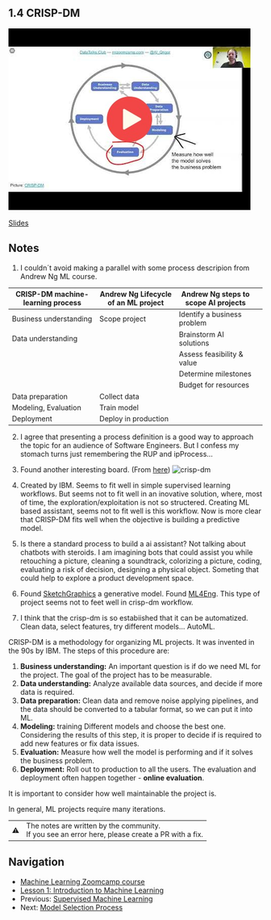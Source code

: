 ## 1.4 CRISP-DM

<a href="https://www.youtube.com/watch?v=dCa3JvmJbr0"><img src="images/thumbnail-1-04.jpg"></a>

[Slides](https://www.slideshare.net/AlexeyGrigorev/ml-zoomcamp-14-crispdm)


## Notes
1. I couldn´t avoid making a parallel with some process descripion from Andrew Ng ML course.

| CRISP-DM machine-learning process | Andrew Ng Lifecycle of an ML project | Andrew Ng steps to scope AI projects |   |
|-----------------------------------|--------------------------------------|--------------------------------------|---|
| Business understanding            | Scope project                        | Identify a business problem          |   |
| Data understanding                |                                      | Brainstorm AI solutions              |   |
|                                   |                                      | Assess feasibility & value           |   |
|                                   |                                      | Determine milestones                 |   |
|                                   |                                      | Budget for resources                 |   |
| Data preparation                  | Collect data                         |                                      |   |
| Modeling, Evaluation              | Train model                          |                                      |   |
| Deployment                        | Deploy in production                 |                                      |   |

2. I agree that presenting a process definition is a good way to approach the topic for an audience of Software Engineers. But I confess my stomach turns just remembering the RUP and ipProcess...

3. Found another interesting board. (From [here](https://blog.grancursosonline.com.br/processo-de-mineracao-de-dados-com-crisp-dm/))
![crisp-dm](https://blog-static.infra.grancursosonline.com.br/wp-content/uploads/2020/11/13011928/tabela.png)

4. Created by IBM. Seems to fit well in simple supervised learning workflows. But seems not to fit well in an inovative solution, where, most of time, the exploration/exploitation is not so structered. Creating ML based assistant, seems not to fit well is this workflow. Now is more clear that CRISP-DM fits well when the objective is building a predictive model.

5. Is there a standard process to build a ai assistant? Not talking about chatbots with steroids. I am imagining bots that could assist you while retouching a picture, cleaning a soundtrack, colorizing a picture, coding, evaluating a risk of decision, designing a physical object. Someting that could help to explore a product development space. 

6. Found [SketchGraphics](https://developer.nvidia.com/blog/ai-helps-predict-and-sketch-computer-aided-design-models/) a generative model. Found [ML4Eng](https://ml4eng.github.io/). This type of project seems not to feet well in crisp-dm workflow.

7. I think that the crisp-dm is so estabiished that it can be automatized. Clean data, select features, try different models... AutoML.

CRISP-DM is a methodology for organizing ML projects. It was invented in the 90s by IBM. The steps of this procedure are: 

1. **Business understanding:** An important question is if do we need ML for the project. The goal of the project has to be measurable. 
2. **Data understanding:** Analyze available data sources, and decide if more data is required. 
3. **Data preparation:** Clean data and remove noise applying pipelines, and the data should be converted to a tabular format, so we can put it into ML.
4. **Modeling:** training Different models and choose the best one. Considering the results of this step, it is proper to decide if is required to add new features or fix data issues. 
5. **Evaluation:** Measure how well the model is performing and if it solves the business problem. 
6. **Deployment:** Roll out to production to all the users. The evaluation and deployment often happen together - **online evaluation**. 

It is important to consider how well maintainable the project is.
  
In general, ML projects require many iterations. 

<table>
   <tr>
      <td>⚠️</td>
      <td>
         The notes are written by the community. <br>
         If you see an error here, please create a PR with a fix.
      </td>
   </tr>
</table>


## Navigation

* [Machine Learning Zoomcamp course](../)
* [Lesson 1: Introduction to Machine Learning](./)
* Previous: [Supervised Machine Learning](03-supervised-ml.md)
* Next: [Model Selection Process](05-model-selection.md)
